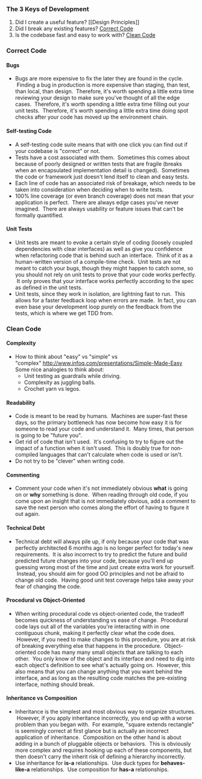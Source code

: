 ### The 3 Keys of Development

1. Did I create a useful feature? [[Design Principles]]
2. Did I break any existing features? [Correct Code](#correct-code)
3. Is the codebase fast and easy to work with? [Clean Code](#clean-code)

### Correct Code

#### Bugs

- Bugs are more expensive to fix the later they are found in the cycle.  Finding a bug in production is more expensive than staging, than test, than local, than design.  Therefore, it's worth spending a little extra time reviewing your design to make sure you've thought of all the edge cases.  Therefore, it's worth spending a little extra time filling out your unit tests.  Therefore, it's worth spending a little extra time doing spot checks after your code has moved up the environment chain.

#### Self-testing Code

- A self-testing code suite means that with one click you can find out if your codebase is "correct" or not.
- Tests have a cost associated with them.  Sometimes this comes about because of poorly designed or written tests that are fragile (breaks when an encapsulated implementation detail is changed).  Sometimes the code or framework just doesn't lend itself to clean and easy tests.
- Each line of code has an associated risk of breakage, which needs to be taken into consideration when deciding when to write tests.
- 100% line coverage (or even branch coverage) does not mean that your application is perfect.  There are always edge cases you've never imagined.  There are always usability or feature issues that can't be formally quantified.

#### Unit Tests

- Unit tests are meant to evoke a certain style of coding (loosely coupled dependencies with clear interfaces) as well as give you confidence when refactoring code that is behind such an interface.  Think of it as a human-written version of a compile-time check.  Unit tests are not meant to catch your bugs, though they might happen to catch some, so you should not rely on unit tests to prove that your code works perfectly.  It only proves that your interface works perfectly according to the spec as defined in the unit tests.
- Unit tests, since they work in isolation, are lightning fast to run.  This allows for a faster feedback loop when errors are made.  In fact, you can even base your development loop purely on the feedback from the tests, which is where we get TDD from.

### Clean Code

#### Complexity

- How to think about "easy" vs "simple" vs "complex" [http://www.infoq.com/presentations/Simple-Made-Easy
](http://www.infoq.com/presentations/Simple-Made-Easy)Some nice analogies to think about:
    - Unit testing as guardrails while driving.
    - Complexity as juggling balls.
    - Crochet yarn vs legos.

#### Readability

- Code is meant to be read by humans.  Machines are super-fast these days, so the primary bottleneck has now become how easy it is for someone to read your code and understand it.  Many times, that person is going to be "future you".
- Get rid of code that isn't used.  It's confusing to try to figure out the impact of a function when it isn't used.  This is doubly true for non-compiled languages that can't calculate when code is used or isn't.
- Do not try to be "clever" when writing code.

#### Commenting

- Comment your code when it's not immediately obvious **what** is going on or **why** something is done.  When reading through old code, if you come upon an insight that is not immediately obvious, add a comment to save the next person who comes along the effort of having to figure it out again.

#### Technical Debt

- Technical debt will always pile up, if only because your code that was perfectly architected 6 months ago is no longer perfect for today's new requirements.  It is also incorrect to try to predict the future and build predicted future changes into your code, because you'll end up guessing wrong most of the time and just create extra work for yourself.  Instead, you should aim for good OO principles and not be afraid to change old code.  Having good unit test coverage helps take away your fear of changing the code.

#### Procedural vs Object-Oriented

- When writing procedural code vs object-oriented code, the tradeoff becomes quickness of understanding vs ease of change.  Procedural code lays out all of the variables you're interacting with in one contiguous chunk, making it perfectly clear what the code does.  However, if you need to make changes to this procedure, you are at risk of breaking everything else that happens in the procedure.  Object-oriented code has many many small objects that are talking to each other.  You only know of the object and its interface and need to dig into each object's definition to see what's actually going on.  However, this also means that you can change anything that you want behind the interface, and as long as the resulting code matches the pre-existing interface, nothing should break.

#### Inheritance vs Composition

- Inheritance is the simplest and most obvious way to organize structures.  However, if you apply inheritance incorrectly, you end up with a worse problem than you began with.  For example, "square extends rectangle" is seemingly correct at first glance but is actually an incorrect application of inheritance.  Composition on the other hand is about adding in a bunch of pluggable objects or behaviors.  This is obviously more complex and requires hooking up each of these components, but then doesn't carry the inherit risk of defining a hierarchy incorrectly.
- Use inheritance for **is-a** relationships.  Use duck types for **behaves-like-a** relationships.  Use composition for **has-a** relationships.

 
